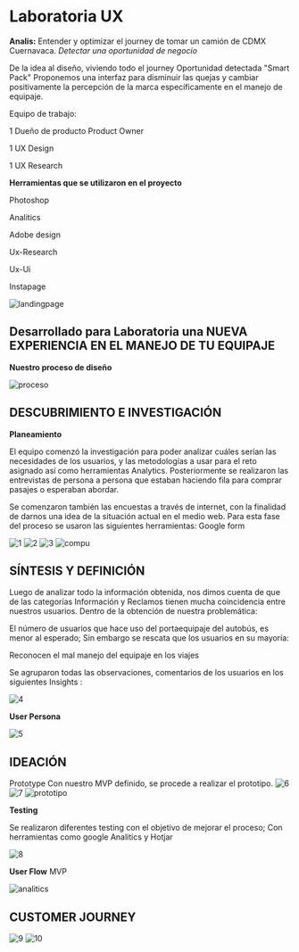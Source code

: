 # Laboratoria UX


 **Analis:** Entender y optimizar el journey de tomar
un camión de CDMX Cuernavaca.
_Detectar una oportunidad de negocio_

De la idea al diseño, viviendo todo el journey
Oportunidad detectada "Smart Pack"
Proponemos una interfaz para disminuir las quejas y cambiar positivamente la percepción de la marca específicamente en el manejo de equipaje.

Equipo de trabajo:

1 Dueño de producto Product Owner

1 UX Design

1 UX Research

**Herramientas que se utilizaron en el proyecto**

Photoshop

Analitics

Adobe design

Ux-Research

Ux-Ui

Instapage 

![landingpage](assets/img/landingpage.png)

## Desarrollado para Laboratoria una NUEVA EXPERIENCIA EN EL MANEJO DE TU EQUIPAJE


**Nuestro proceso de diseño**


![proceso](assets/img/proceso.png)

## DESCUBRIMIENTO E INVESTIGACIÓN

**Planeamiento**

El equipo comenzó la investigación para poder analizar cuáles serían las necesidades de los usuarios, y las metodologías a usar para el reto asignado así como herramientas Analytics.
Posteriormente se realizaron las entrevistas de persona a persona que estaban haciendo fila para comprar  pasajes o esperaban abordar.

Se comenzaron también las encuestas a través de internet, con la finalidad de darnos una idea de la situación actual en el medio web.
Para esta fase del proceso se usaron las siguientes herramientas:
Google form

![1](assets/img/1.png)
![2](assets/img/2.png)
![3](assets/img/3.png)
![compu](assets/img/compu.jpg)

## SÍNTESIS Y DEFINICIÓN

Luego de analizar todo la información obtenida, nos dimos cuenta de que de las categorías Información y Reclamos tienen mucha coincidencia entre nuestros usuarios.
Dentro de la obtención de nuestra problemática:

El número de usuarios que hace uso del portaequipaje del autobús, es menor al esperado; Sin embargo se rescata que los usuarios en su mayoría:

 Reconocen el mal manejo del equipaje en los viajes

Se agruparon todas las observaciones, comentarios de los usuarios en los siguientes Insights :


![4](assets/img/4.png)


**User Persona**


![5](assets/img/5.png)

## IDEACIÓN

Prototype
Con nuestro MVP definido, se procede a realizar el prototipo.
![6](assets/img/6.png)
![7](assets/img/7.png)
![prototipo](assets/img/prototipo.png)

**Testing**

Se realizaron diferentes testing con el objetivo de mejorar el proceso; Con herramientas como google Analitics y Hotjar

![8](assets/img/8.png)

**User Flow**
MVP

![analitics](assets/img/analitics.png)

## CUSTOMER JOURNEY

![9](assets/img/9.png)
![10](assets/img/10.png)
